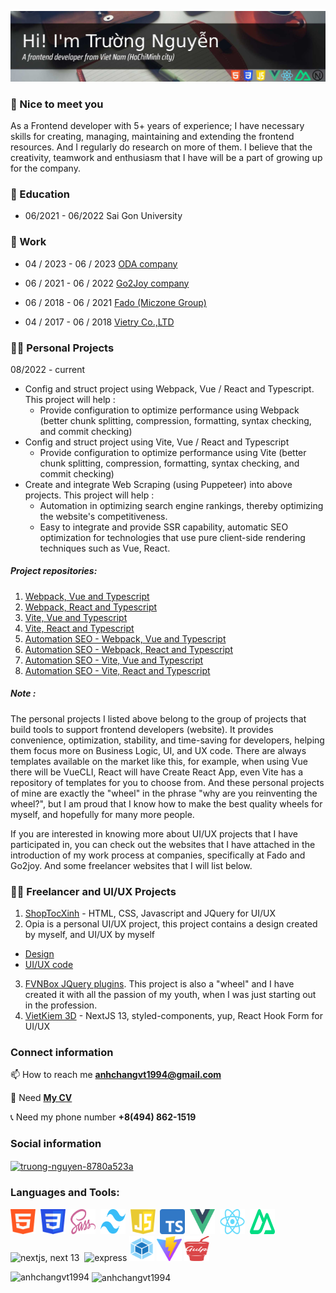 [![MasterHead](./images/github-header_03.jpg "Frontend portfolio! HTML, CSS, Javascript, Vue, React, Nuxt and Next")](https://github.com/anhchangvt1994)
<!-- <h1 align="center">Hi 👋, I'm Trường Nguyễn</h1>
<h3 align="center">A frontend developer from Viet Nam (HoChiMinh)</h3> -->

<h3>🤝 Nice to meet you</h3>
<p>As a Frontend developer with 5+ years of experience; I have necessary skills for creating, managing, maintaining and extending the frontend resources. And I regularly do research on more of them. I believe that the creativity, teamwork and enthusiasm that I have will be a part of growing up for the company.</p>

<h3>📗 Education</h3>

- 06/2021 - 06/2022 Sai Gon University

<h3>💼 Work</h3>

- 04 / 2023 - 06 / 2023 [ODA company](http://oda.vn)

- 06 / 2021 - 06 / 2022 [Go2Joy company](https://go2joy.vn)

- 06 / 2018 - 06 / 2021 [Fado (Miczone Group)](https://fado.vn)
  
- 04 / 2017 - 06 / 2018 [Vietry Co.,LTD](https://vietry.com.vn)

<h3>👨‍💻 Personal Projects</h3>

08/2022 - current

- Config and struct project using Webpack, Vue / React and Typescript. This project will help :
  - Provide configuration to optimize performance using Webpack (better chunk splitting, compression, formatting, syntax checking, and commit checking)
- Config and struct project using Vite, Vue / React and Typescript
  - Provide configuration to optimize performance using Vite (better chunk splitting, compression, formatting, syntax checking, and commit checking)
- Create and integrate Web Scraping (using Puppeteer) into above projects. This project will help :
  - Automation in optimizing search engine rankings, thereby optimizing the website's competitiveness.
  - Easy to integrate and provide SSR capability, automatic SEO optimization for technologies that use pure client-side rendering techniques such as Vue, React.
 
<h5>Project repositories:</h5>

1. [Webpack, Vue and Typescript](https://github.com/anhchangvt1994/webpack-project--template-vue-ts__react-router)
2. [Webpack, React and Typescript](https://github.com/anhchangvt1994/webpack-project--template-react-ts__react-router)
3. [Vite, Vue and Typescript](https://github.com/anhchangvt1994/vite-project--template-vue-ts__react-router)
4. [Vite, React and Typescript](https://github.com/anhchangvt1994/vite-project--template-react-ts__react-router)
5. [Automation SEO - Webpack, Vue and Typescript](https://github.com/anhchangvt1994/webpack-project-template-vue__seo-web-scraping)
6. [Automation SEO - Webpack, React and Typescript](https://github.com/anhchangvt1994/webpack-project-template-react__seo-web-scraping)
7. [Automation SEO - Vite, Vue and Typescript](https://github.com/anhchangvt1994/vite-project-template-vue__seo-web-scraping)
8. [Automation SEO - Vite, React and Typescript](https://github.com/anhchangvt1994/vite-project-template-react__seo-web-scraping)

<h5>Note :</h5>
<p>
The personal projects I listed above belong to the group of projects that build tools to support frontend developers (website). It provides convenience, optimization, stability, and time-saving for developers, helping them focus more on Business  Logic, UI, and UX code. There are always templates available on the market like this, for example, when using Vue there will be VueCLI, React will have Create React App, even Vite has a repository of templates for you to choose from. And these personal projects of mine are exactly the "wheel" in the phrase "why are you reinventing the wheel?", but I am proud that I know how to make the best quality wheels for myself, and hopefully for many more people.

If you are interested in knowing more about UI/UX projects that I have participated in, you can check out the websites that I have attached in the introduction of my work process at companies, specifically at Fado and Go2joy. And some freelancer websites that I will list below.
</p>

<h3>👨‍💻 Freelancer and UI/UX Projects</h3>

1. [ShopTocXinh](http://shoptocxinh.vn) - HTML, CSS, Javascript and JQuery for UI/UX
2. Opia is a personal UI/UX project, this project contains a design created by myself, and UI/UX by myself
  - [Design](https://github.com/anhchangvt1994/opiatheme)
  - [UI/UX code](https://github.com/anhchangvt1994/opia) 
3. [FVNBox JQuery plugins](https://github.com/anhchangvt1994/fvnBox). This project is also a "wheel" and I have created it with all the passion of my youth, when I was just starting out in the profession.
4. [VietKiem 3D](http://id.vietkiem3d.vn) - NextJS 13, styled-components, yup, React Hook Form for UI/UX

<h3>Connect information</h3>

📫 How to reach me **anhchangvt1994@gmail.com**

📄 Need [**My CV**](https://docs.google.com/document/d/1xEp9OLR6-Pdo3Hp7sOFTDQDF5Gey7kgKdEajv-vTjtw/edit?usp=sharing)

📞 Need my phone number **+8(494) 862-1519**

<h3>Social information</h3>
<a href="https://linkedin.com/in/truong-nguyen-8780a523a" target="blank"><img align="center" src="https://raw.githubusercontent.com/rahuldkjain/github-profile-readme-generator/master/src/images/icons/Social/linked-in-alt.svg" alt="truong-nguyen-8780a523a" height="20" width="20" /></a>

<h3 align="left">Languages and Tools:</h3>
<p align="left">
<img src="https://raw.githubusercontent.com/anhchangvt1994/anhchangvt1994/main/images/html-logo.png" alt="html, html5" width="40" height="40" />&nbsp;
<img src="https://raw.githubusercontent.com/anhchangvt1994/anhchangvt1994/main/images/css-logo.png" alt="css, css3" width="40" height="40"/>&nbsp;
<img src="https://raw.githubusercontent.com/anhchangvt1994/anhchangvt1994/main/images/sass-logo.png" alt="sass" width="40" height="40"/>&nbsp;
<img src="https://raw.githubusercontent.com/anhchangvt1994/anhchangvt1994/main/images/tailwind-logo.png" alt="tailwind" width="40" height="40"/>&nbsp;
<img src="https://raw.githubusercontent.com/anhchangvt1994/anhchangvt1994/main/images/js-logo.png" alt="javascript" width="40" height="40"/>&nbsp;
<img src="https://raw.githubusercontent.com/anhchangvt1994/anhchangvt1994/main/images/typescript-logo.png" alt="typescript" width="40" height="40"/>&nbsp;
<img src="https://raw.githubusercontent.com/anhchangvt1994/anhchangvt1994/main/images/vue-logo.png" alt="vuejs, vue 3" width="40" height="40"/>&nbsp;
<img src="https://raw.githubusercontent.com/anhchangvt1994/anhchangvt1994/main/images/react-logo.png" alt="react" width="40" height="40"/>&nbsp;
<img src="https://raw.githubusercontent.com/anhchangvt1994/anhchangvt1994/main/images/nuxt-logo.png" alt="nuxtjs, nuxt 3" width="40" height="40"/>&nbsp;
<img src="https://raw.githubusercontent.com/anhchangvt1994/anhchangvt1994/main/images/next-logo.png" alt="nextjs, next 13" width="40" height="40"/>&nbsp;
<img src="https://raw.githubusercontent.com/anhchangvt1994/anhchangvt1994/main/images/express-logo.png" alt="express" width="40" height="40"/>
<img src="https://raw.githubusercontent.com/anhchangvt1994/anhchangvt1994/main/images/webpack-logo.png" alt="webpack" width="40" height="40"/>
<img src="https://raw.githubusercontent.com/anhchangvt1994/anhchangvt1994/main/images/vite-logo.png" alt="vite" width="40" height="40"/>
<img src="https://raw.githubusercontent.com/anhchangvt1994/anhchangvt1994/main/images/gulp-logo.png" alt="gulp" width="40" height="40"/>
</p>

<p><img align="left" src="https://github-readme-stats.vercel.app/api/top-langs?username=anhchangvt1994&show_icons=true&locale=en&layout=compact" alt="anhchangvt1994" /></p>

<p>&nbsp;<img align="center" src="https://github-readme-stats.vercel.app/api?username=anhchangvt1994&show_icons=true&locale=en" alt="anhchangvt1994" /></p>
